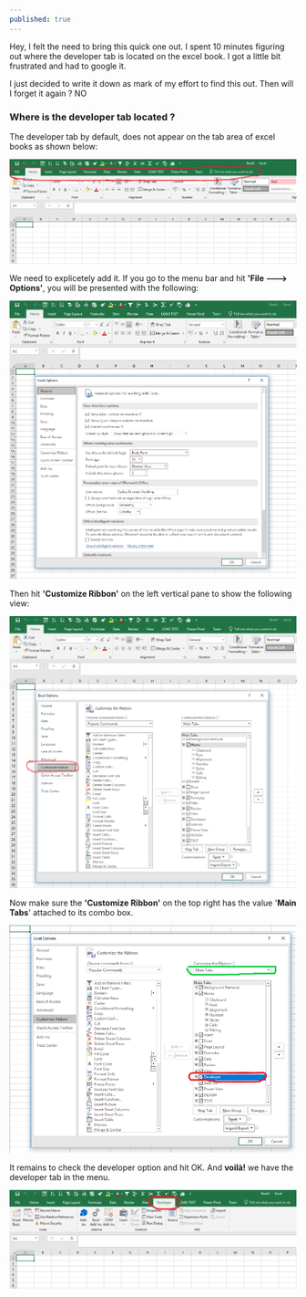 ```yaml
---
published: true
---
```



Hey, I felt the need to bring this quick one out. I spent 10 minutes figuring out where the developer tab is  located on the excel book. I got a little bit frustrated and had to google it. 

I just decided to write it down as mark of my effort to find this out. Then will I forget it again ? NO

### Where is the developer tab located ?
The developer tab by default, does not appear on the tab area of excel books as shown below:




![png](/images/excel_1_.PNG)




We need to explicetely add it. If you go to the menu bar and hit **'File ---> Options'**, you will be  presented with the following:




![png](/images/excel_2.PNG)




Then hit **'Customize Ribbon'** on the left vertical pane to show the following view:



![png](/images/excel_3_.PNG)




Now make sure the **'Customize Ribbon'** on the top right has the value '**Main Tabs**' attached to its combo box.



![png](/images/excel_4_.PNG)



It remains to check the developer option and hit OK. And **voilà!** we have the developer tab in the menu.




![png](/images/excel_5_.PNG)













